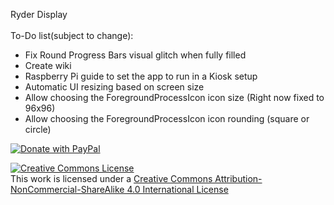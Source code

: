 <p>
Ryder Display<br><br>
To-Do list(subject to change):
<ul>
  <li>Fix Round Progress Bars visual glitch when fully filled</li>
  <li>Create wiki</li>
  <li>Raspberry Pi guide to set the app to run in a Kiosk setup</li>
  <li>Automatic UI resizing based on screen size</li>
  <li>Allow choosing the ForegroundProcessIcon icon size (Right now fixed to 96x96) </li>
  <li>Allow choosing the ForegroundProcessIcon icon rounding (square or circle) </li>
</ul>
</p>
<p>
<a href="https://www.paypal.com/cgi-bin/webscr?cmd=_s-xclick&hosted_button_id=A6K94KFDSJQ78">
  <img src="https://img.shields.io/badge/Donate-PayPal-green.svg" alt="Donate with PayPal" />
</a>
</p>

<a rel="license" href="http://creativecommons.org/licenses/by-nc-sa/4.0/"><img alt="Creative Commons License" style="border-width:0" src="https://i.creativecommons.org/l/by-nc-sa/4.0/88x31.png" /></a><br />This work is licensed under a <a rel="license" href="http://creativecommons.org/licenses/by-nc-sa/4.0/">Creative Commons Attribution-NonCommercial-ShareAlike 4.0 International License</a>
